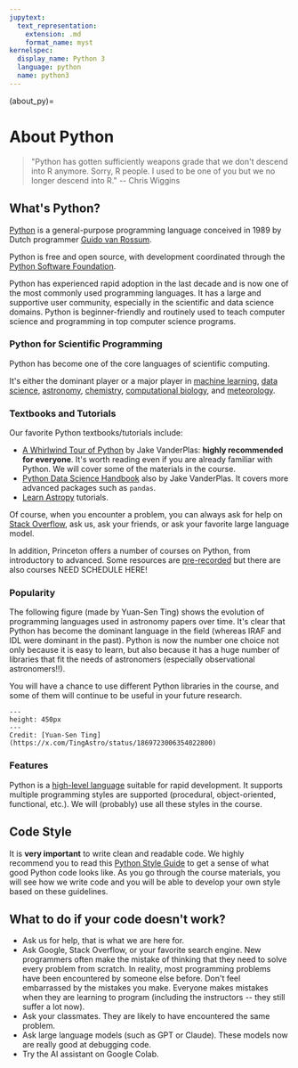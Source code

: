 ```yaml
---
jupytext:
  text_representation:
    extension: .md
    format_name: myst
kernelspec:
  display_name: Python 3
  language: python
  name: python3
---
```


(about_py)=

# About Python

> \"Python has gotten sufficiently weapons grade that we don't descend
> into R anymore. Sorry, R people. I used to be one of you but we no
> longer descend into R.\" -- Chris Wiggins


## What\'s Python?

[Python](https://www.python.org) is a general-purpose programming
language conceived in 1989 by Dutch programmer [Guido van
Rossum](https://en.wikipedia.org/wiki/Guido_van_Rossum).

Python is free and open source, with development coordinated through the
[Python Software Foundation](https://www.python.org/psf/).

Python has experienced rapid adoption in the last decade and is now one
of the most commonly used programming languages. It has a large and supportive user community, especially in the scientific and data science domains. Python is beginner-friendly and routinely used to teach computer science and programming in top computer science programs.

### Python for Scientific Programming

Python has become one of the core languages of scientific computing.

It\'s either the dominant player or a major player in [machine learning](https://pytorch.org/), [data science](http://scikit-learn.org/stable/), [astronomy](http://www.astropy.org/), [chemistry](http://chemlab.github.io/chemlab/), [computational biology](http://biopython.org/wiki/Main_Page), and [meteorology](https://pypi.org/project/meteorology/).

### Textbooks and Tutorials

Our favorite Python textbooks/tutorials include:
- [A Whirlwind Tour of Python](https://nbviewer.org/github/jakevdp/WhirlwindTourOfPython/blob/master/Index.ipynb) by Jake VanderPlas: **highly recommended for everyone**. It's worth reading even if you are already familiar with Python. We will cover some of the materials in the course.
- [Python Data Science Handbook](https://jakevdp.github.io/PythonDataScienceHandbook/) also by Jake VanderPlas. It covers more advanced packages such as `pandas`.
- [Learn Astropy](https://learn.astropy.org/) tutorials. 

Of course, when you encounter a problem, you can always ask for help on [Stack Overflow](https://stackoverflow.com/), ask us, ask your friends, or ask your favorite large language model.

In addition, Princeton offers a number of courses on Python, from introductory to advanced. Some resources are [pre-recorded](https://princetonuniversity.github.io/PUbootcamp_winter2021/sessions/W1A-intro-programming-python/) but there are also courses NEED SCHEDULE HERE! 


### Popularity

The following figure (made by Yuan-Sen Ting) shows the evolution of programming languages used in astronomy papers over time. It's clear that Python has become the dominant language in the field (whereas IRAF and IDL were dominant in the past). Python is now the number one choice not only because it is easy to learn, but also because it has a huge number of libraries that fit the needs of astronomers (especially observational astronomers!!).

You will have a chance to use different Python libraries in the course, and some of them will continue to be useful in your future research.


```{figure} /_static/lecture_specific/about_py/astro_language_evolution.jpeg
---
height: 450px
---
Credit: [Yuan-Sen Ting](https://x.com/TingAstro/status/1869723006354022800)
```


### Features

Python is a [high-level language](https://en.wikipedia.org/wiki/High-level_programming_language) suitable for rapid development. It supports multiple programming styles are supported (procedural, object-oriented, functional, etc.). We will (probably) use all these styles in the course.

## Code Style

It is **very important** to write clean and readable code. We highly recommend you to read this [Python Style Guide](https://www.classes.cs.uchicago.edu/archive/2017/fall/12100-1/style-guide/index.html) to get a sense of what good Python code looks like. As you go through the course materials, you will see how we write code and you will be able to develop your own style based on these guidelines.


## What to do if your code doesn't work?
- Ask us for help, that is what we are here for.
- Ask Google, Stack Overflow, or your favorite search engine. New programmers often make the mistake of thinking that they need to solve every problem from scratch. In reality, most programming problems have been encountered by someone else before. Don't feel embarrassed by the mistakes you make. Everyone makes mistakes when they are learning to program (including the instructors -- they still suffer a lot now).
- Ask your classmates. They are likely to have encountered the same problem.
- Ask large language models (such as GPT or Claude). These models now are really good at debugging code.
- Try the AI assistant on Google Colab. 
